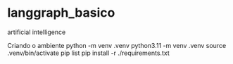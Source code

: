 # langgraph_basico

artificial intelligence

Criando o ambiente
python -m venv .venv
python3.11 -m venv .venv
source .venv/bin/activate
pip list
pip install -r ./requirements.txt

